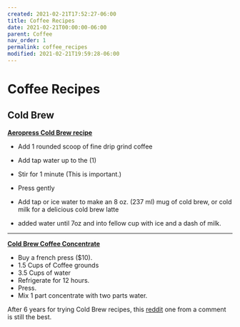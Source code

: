 ```yaml
---
created: 2021-02-21T17:52:27-06:00
title: Coffee Recipes
date: 2021-02-21T00:00:00-06:00
parent: Coffee
nav_order: 1
permalink: coffee_recipes
modified: 2021-02-21T19:59:28-06:00
---
```


# Coffee Recipes


## Cold Brew

**[Aeropress Cold Brew recipe][link]**
- Add 1 rounded scoop of fine drip grind coffee
- Add tap water up to the (1)
- Stir for 1 minute (This is important.)
- Press gently
- Add tap or ice water to make an 8 oz. (237 ml) mug of cold brew, or cold milk for a delicious cold brew latte

- added water until 7oz and into fellow cup with ice and a dash of milk.


[link]: https://aeropress.com/use-it-now/cold-brew-with-aeropress/ "How To Make Cold Brew Coffee With The AeroPress | AeroPress"

---

**[Cold Brew Coffee Concentrate][redd42]**

- Buy a french press ($10).
- 1.5 Cups of Coffee grounds
- 3.5 Cups of water
- Refrigerate for 12 hours.
- Press.
- Mix 1 part concentrate with two parts water.

After 6 years for trying Cold Brew recipes, this [reddit][redd42] one from a comment is still the best. 


[redd42]: https://www.reddit.com/r/keto/comments/295hmh/anyone_tried_the_trader_joes_cold_brew_coffee/ "Anyone tried the Trader Joe's Cold Brew Coffee Concentrate?: keto"